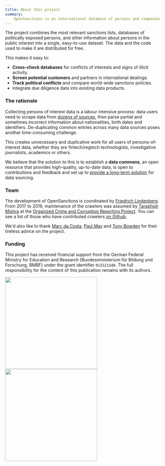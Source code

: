 ```yaml
---
title: About this project
summary:
    OpenSanctions is an international database of persons and companies of political, criminal, or economic interest. 
---
```


The project combines the most relevant sanctions lists, databases of politically exposed persons, and other information about persons in the public interest into a single, easy-to-use dataset. The data and the code used to make it are distributed for free.

This makes it easy to:

* **Cross-check databases** for conflicts of interests and signs of illicit activity.
* **Screen potential customers** and partners in international dealings.
* **Track political conflicts** and compare world-wide sanctions policies.
* Integrate due diligence data into existing data products.

### The rationale

Collecting persons of interest data is a labour intensive process: data users need to scrape data from  [dozens of sources](/datasets/), then parse partial and sometimes incorrect information about nationalities, birth dates and identifiers. De-duplicating common entries across many data sources poses another time-consuming challenge.

This creates unnecessary and duplicative work for all users of persons-of-interest data, whether they are fintech/regtech technologists, investigative journalists, academics or others.

We believe that the solution to this is to establish a **data commons**, an open resource  that provides high-quality, up-to-date data, is open to contributions and feedback and set up to [provide a long-term solution](/sponsor/) for data sourcing.

### Team

The development of OpenSanctions is coordinated by [Friedrich Lindenberg](https://pudo.org).
From 2017 to 2019, maintenance of the crawlers was assumed by [Tarashish Mishra](https://sunu.in/) at the [Organized Crime and Corruption Reporting Project](https://occrp.org). You can
see a list of those who have contributed crawlers [on Github](https://github.com/opensanctions/opensanctions/graphs/contributors).

We'd also like to thank [Marc da Costa](https://marcdacosta.com/), [Paul May](https://twitter.com/mrpaulmay) and [Tony Bowden](https://twitter.com/tmtm) for their tireless advice on the
project.

### Funding 

This project has received financial support from the German Federal Ministry for Education
and Research (Bundesministerium für Bildung und Forschung, BMBF) under the grant identifier 
``01IS21S48``. The full responsibility for the content of this publication remains with its 
authors.

<a href="https://www.softwaresysteme.pt-dlr.de/de/software-sprint.php">
    <img src="/static/logo-bmbf.svg" width="300px" />
</a>
<a href="https://prototypefund.de/">
    <img src="/static/logo-ptf.svg" width="300px" />
</a>